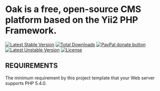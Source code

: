 Oak is a free, open-source CMS platform based on the Yii2 PHP Framework.
============================


[![Latest Stable Version](https://poser.pugx.org/scriptua/oakcms/v/stable)](https://packagist.org/packages/scriptua/oakcms)
[![Total Downloads](https://poser.pugx.org/scriptua/oakcms/downloads)](https://packagist.org/packages/scriptua/oakcms)
[![PayPal donate button](https://img.shields.io/badge/paypal-donate-yellow.svg)](https://www.paypal.com/cgi-bin/webscr?cmd=_donations&business=legionerblack%40yandex%2eru&lc=UA&item_name=oakcms&currency_code=USD&bn=PP%2dDonationsBF%3abtn_donateCC_LG%2egif%3aNonHosted "Donate once-off to this project using Paypal")
[![Latest Unstable Version](https://poser.pugx.org/scriptua/oakcms/v/unstable)](https://packagist.org/packages/scriptua/oakcms)
[![License](https://poser.pugx.org/scriptua/oakcms/license)](https://packagist.org/packages/scriptua/oakcms)


REQUIREMENTS
------------

The minimum requirement by this project template that your Web server supports PHP 5.4.0.
